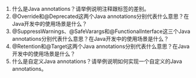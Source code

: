 

1. 什么是Java annotations？请举例说明注释跟标签的差别。
2. @Override和@Deprecated这两个Java annotations分别代表什么意思？在Java开发中的使用场景是什么？
3. @SuppressWarnings、@SafeVarargs和@FunctionalInterface这三个Java annotations分别代表什么意思？在Java开发中的使用场景是什么？
4. @Retention和@Target这两个Java annotations分别代表什么意思？在Java开发中的使用场景是什么？
5. 什么是自定义Java annotations？请举例说明如何实现一个自定义的Java annotations。